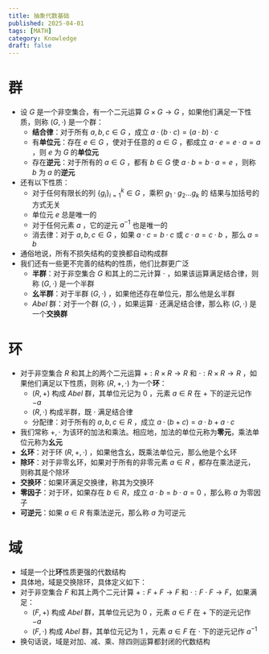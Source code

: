 ```yaml
---
title: 抽象代数基础
published: 2025-04-01
tags: [MATH]
category: Knowledge
draft: false
---
```


# 群

- 设 $G$ 是一个非空集合，有一个二元运算 $G \times G \rightarrow G$ ，如果他们满足一下性质，则称 $(G,\cdot)$ 是一个群：
	- **结合律**：对于所有 $a,b,c \in G$ ，成立 $a \cdot (b\cdot c) = (a \cdot b)\cdot c$ 
	- 有**单位元**：存在 $e \in G$ ，使对于任意的 $a \in G$ ，都成立 $a \cdot e=e \cdot a= a$ ，则 $e$ 为 $G$ 的**单位元**
	- 存在**逆元**：对于所有的 $a \in G$ ，都有 $b \in G$ 使 $a\cdot b=b\cdot a=e$ ，则称 $b$ 为 $a$ 的**逆元**
- 还有以下性质：
	- 对于任何有限长的列 $\left\{g_i\right\}^{k}_{i=1}\in G$ ，乘积 $g_1 \cdot g_2 ...g_k$ 的 结果与加括号的方式无关
	- 单位元 $e$ 总是唯一的
	- 对于任何元素 $a$ ，它的逆元 $a^{-1}$ 也是唯一的
	- 消去律：对于 $a,b,c\in G$ ，如果 $a\cdot c=b\cdot c$ 或 $c\cdot a=c\cdot b$ ，那么 $a=b$
- 通俗地说，所有不损失结构的变换都自动构成群
- 我们还有一些更不完善的结构的性质，他们比群更广泛
	- **半群**：对于非空集合 $G$ 和其上的二元计算 $\cdot$ ，如果该运算满足结合律，则称 $(G,\cdot)$ 是一个半群
	- **幺半群**：对于半群 $(G,\cdot)$ ，如果他还存在单位元，那么他是幺半群
	- $Abel$ 群：对于一个群 $(G,\cdot)$ ，如果运算 $\cdot$ 还满足结合律，那么称 $(G,\cdot)$ 是一个**交换群**

# 环

- 对于非空集合 $R$ 和其上的两个二元运算 $+:R \times R \rightarrow R$ 和 $\cdot : R \times R \rightarrow R$ ，如果他们满足以下性质，则称 $(R,+,\cdot)$ 为一个**环**：
	- $(R,+)$ 构成 $Abel$ 群，其单位元记为 $0$ ，元素 $a\in R$ 在 $+$ 下的逆元记作 $-a$ 
	- $(R,\cdot)$ 构成半群，既 $\cdot$ 满足结合律
	- 分配律：对于所有的 $a,b,c\in R$ ，成立 $a\cdot(b+c)=a\cdot b+a\cdot c$ 
- 我们常称 $+,\cdot$ 为该环的加法和乘法。相应地，加法的单位元称为**零元**，乘法单位元称为**幺元**
- **幺环**：对于环 $(R,+,\cdot)$ ，如果他含幺，既乘法单位元，那么他是个幺环
- **除环**：对于非零幺环，如果对于所有的非零元素 $a\in R$ ，都存在乘法逆元，则称其是个除环
- **交换环**：如果环满足交换律，称其为交换环
- **零因子**：对于环，如果存在 $b\in R$，成立 $a \cdot b=b\cdot a=0$ ，那么称 $a$ 为零因子
- **可逆元**：如果 $a\in R$ 有乘法逆元，那么称 $a$ 为可逆元

# 域

- 域是一个比**环**性质更强的代数结构
- 具体地，域是交换除环，具体定义如下：
- 对于非空集合 $F$ 和其上两个二元计算 $+:F+F \rightarrow F$ 和 $\cdot:F\cdot F \rightarrow F$，如果满足：
	- $(F,+)$ 构成 $Abel$ 群，其单位元记为 $0$ ，元素 $a\in F$ 在 $+$ 下的逆元记作 $-a$ 
	- $(F,\cdot)$ 构成 $Abel$ 群，其单位元记为 $1$ ，元素 $a\in F$ 在 $\cdot$ 下的逆元记作 $a^{-1}$ 
- 换句话说，域是对加、减、乘、除四则运算都封闭的代数结构